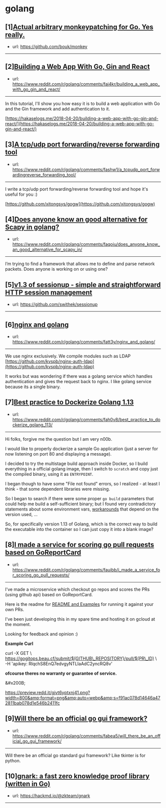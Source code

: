 # golang
## [1][Actual arbitrary monkeypatching for Go. Yes really.](https://www.reddit.com/r/golang/comments/fatlme/actual_arbitrary_monkeypatching_for_go_yes_really/)
- url: https://github.com/bouk/monkey
---

## [2][Building a Web App With Go, Gin and React](https://www.reddit.com/r/golang/comments/faj4kr/building_a_web_app_with_go_gin_and_react/)
- url: https://www.reddit.com/r/golang/comments/faj4kr/building_a_web_app_with_go_gin_and_react/
---
In this tutorial, I'll show you how easy it is to build a web application with Go and the Gin framework and add authentication to it. 

[https://hakaselogs.me/2018-04-20/building-a-web-app-with-go-gin-and-react/](https://hakaselogs.me/2018-04-20/building-a-web-app-with-go-gin-and-react/)
## [3][A tcp/udp port forwarding/reverse forwarding tool](https://www.reddit.com/r/golang/comments/fashw1/a_tcpudp_port_forwardingreverse_forwarding_tool/)
- url: https://www.reddit.com/r/golang/comments/fashw1/a_tcpudp_port_forwardingreverse_forwarding_tool/
---
I write a tcp/udp port forwarding/reverse forwarding tool and hope it's useful for you :)

[https://github.com/xitongsys/gogw](https://github.com/xitongsys/gogw)
## [4][Does anyone know an good alternative for Scapy in golang?](https://www.reddit.com/r/golang/comments/faqoiu/does_anyone_know_an_good_alternative_for_scapy_in/)
- url: https://www.reddit.com/r/golang/comments/faqoiu/does_anyone_know_an_good_alternative_for_scapy_in/
---
I’m trying to find a framework that allows me to define and parse network packets. Does anyone is working on or using one?
## [5][v1.3 of sessionup - simple and straightforward HTTP session management](https://www.reddit.com/r/golang/comments/fatxgd/v13_of_sessionup_simple_and_straightforward_http/)
- url: https://github.com/swithek/sessionup
---

## [6][nginx and golang](https://www.reddit.com/r/golang/comments/fatt3y/nginx_and_golang/)
- url: https://www.reddit.com/r/golang/comments/fatt3y/nginx_and_golang/
---
We use nginx exclusively. We compile modules such as LDAP [https://github.com/kvspb/nginx-auth-ldap](https://github.com/kvspb/nginx-auth-ldap)

It works but was wondering if there was a golang service which handles authentication and gives the request back to nginx. I like golang service because its a single binary.
## [7][Best practice to Dockerize Golang 1.13](https://www.reddit.com/r/golang/comments/fah0v8/best_practice_to_dockerize_golang_113/)
- url: https://www.reddit.com/r/golang/comments/fah0v8/best_practice_to_dockerize_golang_113/
---
Hi folks, forgive me the question but I am very n00b.

I would like to properly dockerize a sample Go application (just a server for now listening on port 80 and displaying a message). 

I decided to try the multistage build approach inside Docker, so I build everything in a official golang image, then I switch to `scratch` and copy just the compiled binary, using it as `ENTRYPOINT`.

I began though to have some "File not found" errors, so I realized - at least I think - that some dependent libraries were missing. 

So I began to search if there were some proper `go build` parameters that could help me build a self-sufficient binary; but I found very contradictory statements about some environment vars, [workarounds](https://github.com/golang/go/issues/9344) that depend on the version used, ...

So, for specifically version 1.13 of Golang, which is the correct way to build the executable into the container so I can just copy it into a blank image?
## [8][I made a service for scoring go pull requests based on GoReportCard](https://www.reddit.com/r/golang/comments/fauibb/i_made_a_service_for_scoring_go_pull_requests/)
- url: https://www.reddit.com/r/golang/comments/fauibb/i_made_a_service_for_scoring_go_pull_requests/
---
I've made a microservice which checkout go repos and scores the PRs (using github api) based on GoReportCard.

Here is the readme for [README and Examples](https://github.com/gogitops/gogitops-examples) for running it against your own PRs.

I've been just developing this in my spare time and hosting it on gcloud at the moment.

Looking for feedback and opinion :) 

**Example Curl**

curl -X GET \\ 	https://gogitops.beau.cf/submit/$(GITHUB\_REPOSITORY)/pull/$(PR\_ID) \\ 	  
-H 'apikey: RlqchS8EnQ7edvgyNTLIaAdC2yncRQ8v'

**ofcourse theres no warranty or guarantee of service.**

&amp;#x200B;

https://preview.redd.it/gjvt6yptxnj41.png?width=800&amp;format=png&amp;auto=webp&amp;s=f91ac078d14646a472811bab078d1e546b2411fc
## [9][Will there be an official go gui framework?](https://www.reddit.com/r/golang/comments/fabea5/will_there_be_an_official_go_gui_framework/)
- url: https://www.reddit.com/r/golang/comments/fabea5/will_there_be_an_official_go_gui_framework/
---
Will there be an official go standard gui framework? Like tkinter is for python.
## [10][gnark: a fast zero knowledge proof library (written in Go)](https://www.reddit.com/r/golang/comments/fafdj1/gnark_a_fast_zero_knowledge_proof_library_written/)
- url: https://hackmd.io/@zkteam/gnark
---

